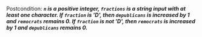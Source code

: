 Postcondition: ***`n` is a positive integer, `fractions` is a string input with at least one character. If `fraction` is 'D', then `depublicans` is increased by 1 and `remocrats` remains 0. If `fraction` is not 'D', then `remocrats` is increased by 1 and `depublicans` remains 0.***